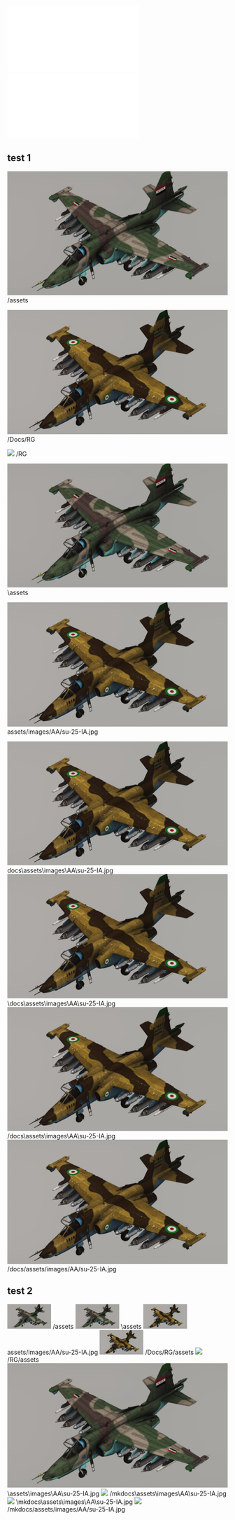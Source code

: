 <a href="/docs/tfo-aa-guide.pdf" class="image fit"><img src="\docs\tfo-aa-guide.pdf" alt=""></a>

<embed src="docs/tfo-aa-guide.pdf" type="application/pdf">

<embed src="/docs/tfo-aa-guide.pdf" type="application/pdf">


## test 1
![](/assets/images/AA/su-25-IA.jpg) /assets

![](/docs/RoleGuide/assets/Images/AA/su-25-IA.jpg) /Docs/RG 

![](/RoleGuide/assets/Images/AA/su-25-IA.jpg) /RG

![](\assets/Images/AA/su-25-IA.jpg) \assets

![](assets/images/AA/su-25-IA.jpg)  assets/images/AA/su-25-IA.jpg

![Alt text](docs\assets\images\AA\su-25-IA.jpg) docs\assets\images\AA\su-25-IA.jpg
![Alt text](\docs\assets\images\AA\su-25-IA.jpg) \docs\assets\images\AA\su-25-IA.jpg
![Alt text](/docs\assets\images\AA\su-25-IA.jpg) /docs\assets\images\AA\su-25-IA.jpg
![Alt text](/docs/assets/images/AA/su-25-IA.jpg) /docs/assets/images/AA/su-25-IA.jpg



## test 2

<p float="left">
  <img src="/assets/images/AA/su-25-IA.jpg" width="100" /> /assets
  <img src="\assets/images/AA/su-25-IA.jpg" width="100" /> \assets
  <img src="assets/images/AA/su-25-IA.jpg" width="100" /> assets/images/AA/su-25-IA.jpg
  <img src="/docs/RoleGuide/assets/Images/AA/su-25-IA.jpg" width="100" />  /Docs/RG/assets
  <img src="/RoleGuide/assets/Images/AA/su-25-IA.jpg" width="100" />  /RG/assets
  <img src="\assets\images\AA\su-25-IA.jpg"> \assets\images\AA\su-25-IA.jpg
  <img src="/mkdocs\assets\images\AA\su-25-IA.jpg"> /mkdocs\assets\images\AA\su-25-IA.jpg
  <img src="\mkdocs\assets\images\AA\su-25-IA.jpg"> \mkdocs\assets\images\AA\su-25-IA.jpg
  <img src="/mkdocs/assets/images/AA/su-25-IA.jpg"> /mkdocs/assets/images/AA/su-25-IA.jpg

</p>